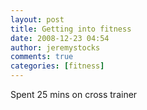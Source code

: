 ```yaml
---
layout: post
title: Getting into fitness
date: 2008-12-23 04:54
author: jeremystocks
comments: true
categories: [fitness]
---
```

Spent 25 mins on cross trainer
